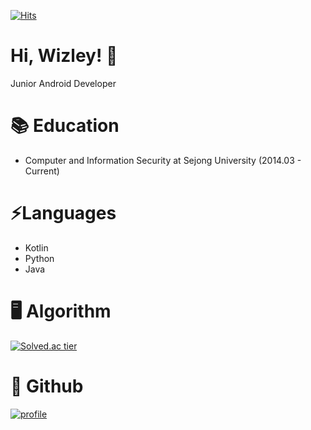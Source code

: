 [![Hits](https://hits.seeyoufarm.com/api/count/incr/badge.svg?url=https%3A%2F%2Fgithub.com%2Fwizleysw&count_bg=%2379C83D&title_bg=%23555555&icon=&icon_color=%23E7E7E7&title=hits&edge_flat=false)](https://hits.seeyoufarm.com)

# Hi, Wizley! 👋

Junior Android Developer

# 📚 Education

- Computer and Information Security at Sejong University (2014.03 - Current)

# ⚡Languages

- Kotlin
- Python
- Java

# 🖥️ Algorithm

[![Solved.ac tier](http://mazassumnida.wtf/api/v2/generate_badge?boj=wizley)](https://solved.ac/wizley)


# 🔭 Github

[![profile](https://github-readme-stats.vercel.app/api?username=wizleysw)](https://github.com/wizleysw)

<!--
**wizleysw/wizleysw** is a ✨ _special_ ✨ repository because its `README.md` (this file) appears on your GitHub profile.

Here are some ideas to get you started:

- 🔭 I’m currently working on ...
- 🌱 I’m currently learning ...
- 👯 I’m looking to collaborate on ...
- 🤔 I’m looking for help with ...
- 💬 Ask me about ...
- 📫 How to reach me: ...
- 😄 Pronouns: ...
- ⚡ Fun fact: ...
-->
